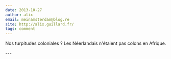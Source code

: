 ```yaml
---
date: 2013-10-27
author: alix
email: meinamsterdam@blog.re
site: http://alix.guillard.fr/
tags: comment
---
```


<p>Nos turpitudes coloniales ? Les Néerlandais n'étaient pas colons en Afrique.</p>
---